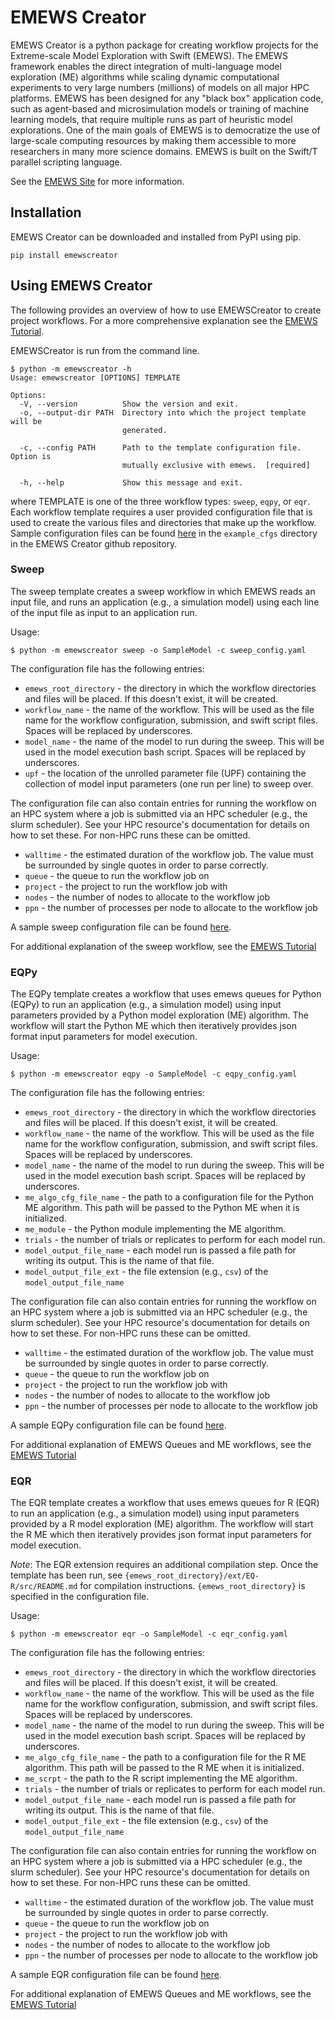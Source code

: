 # EMEWS Creator

EMEWS Creator is a python package for creating workflow projects for the Extreme-scale Model Exploration with Swift (EMEWS). The EMEWS framework enables the direct integration of multi-language model exploration (ME) algorithms
while scaling dynamic computational experiments to very large numbers (millions) of models on all major
HPC platforms. EMEWS has been designed for any "black box" application code, such as agent-based and 
microsimulation models or training of machine learning models, that require multiple runs as part of
heuristic model explorations. One of the main goals of EMEWS is to democratize the use of large-scale
computing resources by making them accessible to more researchers in many more science domains.
EMEWS is built on the Swift/T parallel scripting language.

See the [EMEWS Site](https://emews.github.io/index.html) for more information.

## Installation

EMEWS Creator can be downloaded and installed from PyPI using pip.

```
pip install emewscreator
```

## Using EMEWS Creator

The following provides an overview of how to use EMEWSCreator to create
project workflows. For a more comprehensive explanation see the
[EMEWS Tutorial](https://www.mcs.anl.gov/~emews/tutorial/).

EMEWSCreator is run from the command line.

```
$ python -m emewscreator -h
Usage: emewscreator [OPTIONS] TEMPLATE

Options:
  -V, --version          Show the version and exit.
  -o, --output-dir PATH  Directory into which the project template will be
                         generated.

  -c, --config PATH      Path to the template configuration file. Option is
                         mutually exclusive with emews.  [required]

  -h, --help             Show this message and exit.
  ```

where TEMPLATE is one of the three workflow types: `sweep`, `eqpy`, or `eqr`. Each
workflow template requires a user provided configuration file that is used to
create the various files and directories that make up the workflow. Sample
configuration files can be found [here](https://github.com/emews/emews-project-creator/tree/master/example_cfgs)
in the `example_cfgs` directory in the EMEWS Creator github repository.

### Sweep ###

The sweep template creates a sweep workflow in which EMEWS reads an input file,
and runs an application (e.g., a simulation model) using each line of the input file
as input to an application run.

Usage:
```
$ python -m emewscreator sweep -o SampleModel -c sweep_config.yaml
```

The configuration file has the following entries:

* `emews_root_directory` - the directory in which the workflow directories and files will be placed. If
this doesn't exist, it will be created. 
* `workflow_name` - the name of the workflow. This will be used as the file name for the workflow configuration, 
submission, and swift script files. Spaces will be replaced by underscores.
* `model_name` - the name of the model to run during the sweep. This will be used in the model execution
bash script. Spaces will be replaced by underscores.
* `upf` - the location of the unrolled parameter file (UPF) containing the collection of model 
input parameters (one run per line) to sweep over.

The configuration file can also contain entries for running the workflow on an HPC system
where a job is submitted via an HPC scheduler (e.g., the slurm scheduler).
See your HPC resource's documentation for details on how to set these. For non-HPC
runs these can be omitted.

* `walltime` - the estimated duration of the workflow job. The value must be surrounded by single quotes in order to parse correctly.
* `queue` - the queue to run the workflow job on
* `project` - the project to run the workflow job with
* `nodes` - the number of nodes to allocate to the workflow job
* `ppn` - the number of processes per node to allocate to the workflow job

A sample sweep configuration file can be found [here](https://github.com/emews/emews-project-creator/blob/master/example_cfgs/sweep.yaml).

For additional explanation of the sweep workflow, see the [EMEWS Tutorial](https://www.mcs.anl.gov/~emews/tutorial/)

### EQPy ###

The EQPy template creates a workflow that uses emews queues for Python (EQPy) to 
run an application (e.g., a simulation model) using input parameters provided by a
Python model exploration (ME) algorithm. The workflow will start the Python ME
which then iteratively provides json format input parameters for model
execution.

Usage:

```
$ python -m emewscreator eqpy -o SampleModel -c eqpy_config.yaml
```

The configuration file has the following entries:

* `emews_root_directory` - the directory in which the workflow directories and files will be placed. If
this doesn't exist, it will be created. 
* `workflow_name` - the name of the workflow. This will be used as the file name for the workflow configuration, 
submission, and swift script files. Spaces will be replaced by underscores.
* `model_name` - the name of the model to run during the sweep. This will be used in the model execution
bash script. Spaces will be replaced by underscores.
* `me_algo_cfg_file_name` - the path to a configuration file for the Python ME algorithm. This
path will be passed to the Python ME when it is initialized.
* `me_module` - the Python module implementing the ME algorithm.
* `trials` - the number of trials or replicates to perform for each model run.
* `model_output_file_name` - each model run is passed a file path for writing its output.
This is the name of that file.
* `model_output_file_ext` - the file extension (e.g., `csv`) of the `model_output_file_name`

The configuration file can also contain entries for running the workflow on an HPC system
where a job is submitted via an HPC scheduler (e.g., the slurm scheduler).
See your HPC resource's documentation for details on how to set these. For non-HPC
runs these can be omitted.

* `walltime` - the estimated duration of the workflow job. The value must be surrounded by single quotes in order to parse correctly.
* `queue` - the queue to run the workflow job on
* `project` - the project to run the workflow job with
* `nodes` - the number of nodes to allocate to the workflow job
* `ppn` - the number of processes per node to allocate to the workflow job

A sample EQPy configuration file can be found [here](https://github.com/emews/emews-project-creator/blob/master/example_cfgs/eqpy.yaml).

For additional explanation of EMEWS Queues and ME workflows, see the [EMEWS Tutorial](https://www.mcs.anl.gov/~emews/tutorial/)

### EQR ###

The EQR template creates a workflow that uses emews queues for R (EQR) to 
run an application (e.g., a simulation model) using input parameters provided by a
R model exploration (ME) algorithm. The workflow will start the R ME
which then iteratively provides json format input parameters for model
execution.

*Note*: The EQR extension requires an additional compilation step. Once the template has been run,
see `{emews_root_directory}/ext/EQ-R/src/README.md` for compilation instructions. `{emews_root_directory}`
is specified in the configuration file.

Usage:

```
$ python -m emewscreator eqr -o SampleModel -c eqr_config.yaml
```

The configuration file has the following entries:

* `emews_root_directory` - the directory in which the workflow directories and files will be placed. If
this doesn't exist, it will be created. 
* `workflow_name` - the name of the workflow. This will be used as the file name for the workflow configuration, 
submission, and swift script files. Spaces will be replaced by underscores.
* `model_name` - the name of the model to run during the sweep. This will be used in the model execution
bash script. Spaces will be replaced by underscores.
* `me_algo_cfg_file_name` - the path to a configuration file for the R ME algorithm. This
path will be passed to the R ME when it is initialized.
* `me_scrpt` - the path to the R script implementing the ME algorithm.
* `trials` - the number of trials or replicates to perform for each model run.
* `model_output_file_name` - each model run is passed a file path for writing its output.
This is the name of that file.
* `model_output_file_ext` - the file extension (e.g., `csv`) of the `model_output_file_name`

The configuration file can also contain entries for running the workflow on an HPC system
where a job is submitted via a HPC scheduler (e.g., the slurm scheduler).
See your HPC resource's documentation for details on how to set these. For non-HPC
runs these can be omitted.

* `walltime` - the estimated duration of the workflow job. The value must be surrounded by single quotes in order to parse correctly.
* `queue` - the queue to run the workflow job on
* `project` - the project to run the workflow job with
* `nodes` - the number of nodes to allocate to the workflow job
* `ppn` - the number of processes per node to allocate to the workflow job

A sample EQR configuration file can be found [here](https://github.com/emews/emews-project-creator/blob/master/example_cfgs/eqr.yaml).

For additional explanation of EMEWS Queues and ME workflows, see the [EMEWS Tutorial](https://www.mcs.anl.gov/~emews/tutorial/)
